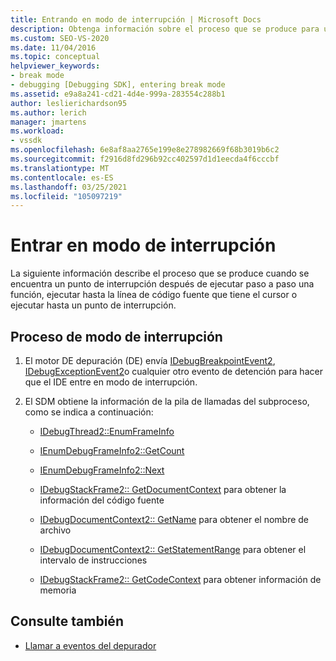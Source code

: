 ```yaml
---
title: Entrando en modo de interrupción | Microsoft Docs
description: Obtenga información sobre el proceso que se produce para un punto de interrupción encontrado en una función, que se ejecuta en la línea de código fuente en el cursor o que se ejecuta hasta un punto de interrupción.
ms.custom: SEO-VS-2020
ms.date: 11/04/2016
ms.topic: conceptual
helpviewer_keywords:
- break mode
- debugging [Debugging SDK], entering break mode
ms.assetid: e9a8a241-cd21-4d4e-999a-283554c288b1
author: leslierichardson95
ms.author: lerich
manager: jmartens
ms.workload:
- vssdk
ms.openlocfilehash: 6e8af8aa2765e199e8e278982669f68b3019b6c2
ms.sourcegitcommit: f2916d8fd296b92cc402597d1d1eecda4f6cccbf
ms.translationtype: MT
ms.contentlocale: es-ES
ms.lasthandoff: 03/25/2021
ms.locfileid: "105097219"
---
```

# <a name="enter-break-mode"></a>Entrar en modo de interrupción
La siguiente información describe el proceso que se produce cuando se encuentra un punto de interrupción después de ejecutar paso a paso una función, ejecutar hasta la línea de código fuente que tiene el cursor o ejecutar hasta un punto de interrupción.

## <a name="break-mode-process"></a>Proceso de modo de interrupción

1. El motor DE depuración (DE) envía [IDebugBreakpointEvent2](../../extensibility/debugger/reference/idebugbreakpointevent2.md), [IDebugExceptionEvent2](../../extensibility/debugger/reference/idebugexceptionevent2.md)o cualquier otro evento de detención para hacer que el IDE entre en modo de interrupción.

2. El SDM obtiene la información de la pila de llamadas del subproceso, como se indica a continuación:

    - [IDebugThread2::EnumFrameInfo](../../extensibility/debugger/reference/idebugthread2-enumframeinfo.md)

    - [IEnumDebugFrameInfo2::GetCount](../../extensibility/debugger/reference/ienumdebugframeinfo2-getcount.md)

    - [IEnumDebugFrameInfo2::Next](../../extensibility/debugger/reference/ienumdebugframeinfo2-next.md)

    - [IDebugStackFrame2:: GetDocumentContext](../../extensibility/debugger/reference/idebugstackframe2-getdocumentcontext.md) para obtener la información del código fuente

    - [IDebugDocumentContext2:: GetName](../../extensibility/debugger/reference/idebugdocumentcontext2-getname.md) para obtener el nombre de archivo

    - [IDebugDocumentContext2:: GetStatementRange](../../extensibility/debugger/reference/idebugdocumentcontext2-getstatementrange.md) para obtener el intervalo de instrucciones

    - [IDebugStackFrame2:: GetCodeContext](../../extensibility/debugger/reference/idebugstackframe2-getcodecontext.md) para obtener información de memoria

## <a name="see-also"></a>Consulte también
- [Llamar a eventos del depurador](../../extensibility/debugger/calling-debugger-events.md)
